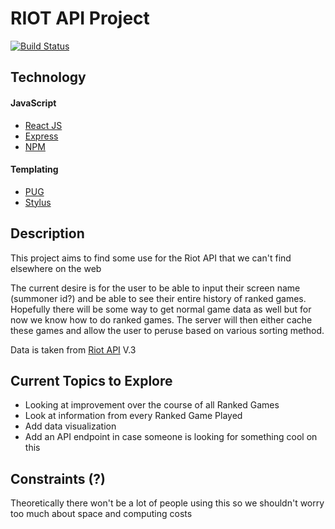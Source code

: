 # RIOT API Project

[![Build Status](https://travis-ci.org/WestCoastPotato/Riot-API-Data.svg?branch=master)](https://travis-ci.org/WestCoastPotato/Riot-API-Data)

## Technology
#### JavaScript
- [React JS](https://facebook.github.io/react/)
- [Express](https://expressjs.com/)
- [NPM](https://www.npmjs.com/)
#### Templating
- [PUG](https://pugjs.org/api/getting-started.html)
- [Stylus](http://stylus-lang.com/)

## Description
This project aims to find some use for the Riot API that we can't find elsewhere on the web

The current desire is for the user to be able to input their screen name (summoner id?) and be able to see their
entire history of ranked games. Hopefully there will be some way to get normal game data as well but for now we know
how to do ranked games. The server will then either cache these games and allow the user to peruse based on various sorting
method.

Data is taken from [Riot API](https://developer.riotgames.com/) V.3

## Current Topics to Explore
- Looking at improvement over the course of all Ranked Games
- Look at information from every Ranked Game Played
- Add data visualization
- Add an API endpoint in case someone is looking for something cool on this

## Constraints (?)
Theoretically there won't be a lot of people using this so we shouldn't worry too much about space and computing costs
